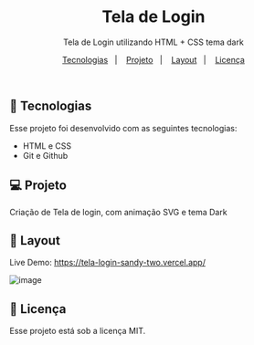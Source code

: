﻿
<h1 align="center"> Tela de Login </h1>

<p align="center">
Tela de Login utilizando HTML + CSS tema dark
</p>

<p align="center">
  <a href="#-tecnologias">Tecnologias</a>&nbsp;&nbsp;&nbsp;|&nbsp;&nbsp;&nbsp;
  <a href="#-projeto">Projeto</a>&nbsp;&nbsp;&nbsp;|&nbsp;&nbsp;&nbsp;
  <a href="#-layout">Layout</a>&nbsp;&nbsp;&nbsp;|&nbsp;&nbsp;&nbsp;
  <a href="#memo-licença">Licença</a>
</p>

<br>

## 🚀 Tecnologias

Esse projeto foi desenvolvido com as seguintes tecnologias:

- HTML e CSS
- Git e Github

## 💻 Projeto

Criação de Tela de login, com animação SVG  e tema Dark

## 🔖 Layout
Live Demo: https://tela-login-sandy-two.vercel.app/

![image](https://user-images.githubusercontent.com/12139704/212955276-4337dce5-6fb1-4b53-a309-4931e14a4f89.png)


## :memo: Licença

Esse projeto está sob a licença MIT.


